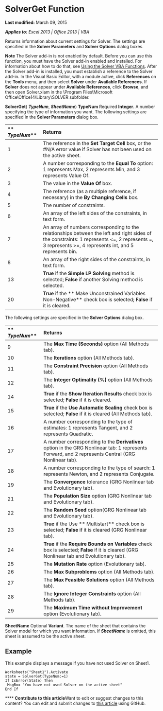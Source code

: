 
# SolverGet Function

 **Last modified:** March 09, 2015

 _**Applies to:** Excel 2013 | Office 2013 | VBA_

Returns information about current settings for Solver. The settings are specified in the  **Solver Parameters** and **Solver Options** dialog boxes.


**Note**  The Solver add-in is not enabled by default. Before you can use this function, you must have the Solver add-in enabled and installed. For information about how to do that, see  [Using the Solver VBA Functions](37d0aa49-2e5c-5efe-1c69-b5168af1f231.md). After the Solver add-in is installed, you must establish a reference to the Solver add-in. In the Visual Basic Editor, with a module active, click  **References** on the **Tools** menu, and then select **Solver** under **Available References**. If  **Solver** does not appear under **Available References**, click  **Browse**, and then open Solver.xlam in the \Program Files\Microsoft Office\Office14\Library\SOLVER subfolder.

 **SolverGet**( **_TypeNum_**,  **_SheetName_**)
 **TypeNum** Required **Integer**. A number specifying the type of information you want. The following settings are specified in the  **Solver Parameters** dialog box.


|** **_TypeNum_****|**Returns**|
|:-----|:-----|
|1|The reference in the  **Set Target Cell** box, or the #N/A error value if Solver has not been used on the active sheet.|
|2|A number corresponding to the  **Equal To** option: 1 represents Max, 2 represents Min, and 3 represents Value Of.|
|3|The value in the  **Value Of** box.|
|4|The reference (as a multiple reference, if necessary) in the  **By Changing Cells** box.|
|5|The number of constraints.|
|6|An array of the left sides of the constraints, in text form.|
|7|An array of numbers corresponding to the relationships between the left and right sides of the constraints: 1 represents <=, 2 represents =, 3 represents >=, 4 represents int, and 5 represents bin.|
|8|An array of the right sides of the constraints, in text form.|
|13| **True** if the **Simple LP Solving** method is selected; **False** if another Solving method is selected.|
|20| **True** if the ** Make Unconstrained Variables Non-Negative** check box is selected; **False** if it is cleared.|
The following settings are specified in the  **Solver Options** dialog box.


|** **_TypeNum_****|**Returns**|
|:-----|:-----|
|9|The  **Max Time (Seconds)** option (All Methods tab).|
|10|The  **Iterations** option (All Methods tab).|
|11|The  **Constraint Precision** option (All Methods tab).|
|12|The  **Integer Optimality (%)** option (All Methods tab).|
|14| **True** if the **Show Iteration Results** check box is selected; **False** if it is cleared.|
|15| **True** if the **Use Automatic Scaling** check box is selected; **False** if it is cleared (All Methods tab).|
|16|A number corresponding to the type of estimates: 1 represents Tangent, and 2 represents Quadratic.|
|17|A number corresponding to the  **Derivatives** option in the GRG Nonlinear tab: 1 represents Forward, and 2 represents Central (GRG Nonlinear tab).|
|18|A number corresponding to the type of search: 1 represents Newton, and 2 represents Conjugate.|
|19|The  **Convergence** tolerance (GRG Nonlinear tab and Evolutionary tab).|
|21|The  **Population Size** option (GRG Nonlinear tab and Evolutionary tab).|
|22|The  **Random Seed** option(GRG Nonlinear tab and Evolutionary tab).|
|23| **True** if the Use ** Multistart** check box is selected; **False** if it is cleared (GRG Nonlinear tab).|
|24| **True** if the **Require Bounds on Variables** check box is selected; **False** if it is cleared (GRG Nonlinear tab and Evolutionary tab).|
|25|The  **Mutation Rate** option (Evolutionary tab).|
|26|The  **Max Subproblems** option (All Methods tab).|
|27|The  **Max Feasible Solutions** option (All Methods tab).|
|28|The  **Ignore Integer Constraints** option (All Methods tab).|
|29|The  **Maximum Time without Improvement** option (Evolutionary tab).|
 **SheetName** Optional **Variant**. The name of the sheet that contains the Solver model for which you want information. If  **_SheetName_** is omitted, this sheet is assumed to be the active sheet.

## Example

This example displays a message if you have not used Solver on Sheet1.


```
Worksheets("Sheet1").Activate 
state = SolverGet(TypeNum:=1) 
If IsError(State) Then 
 MsgBox "You have not used Solver on the active sheet" 
End If
```


****   **Contribute to this article**Want to edit or suggest changes to this content? You can edit and submit changes to  [this article](https://github.com/jhershey00/VBA_Excel_Test/OpenXMLCon/articles/3daf519c-06be-b200-7615-926e30fd2474.md) using GitHub.

